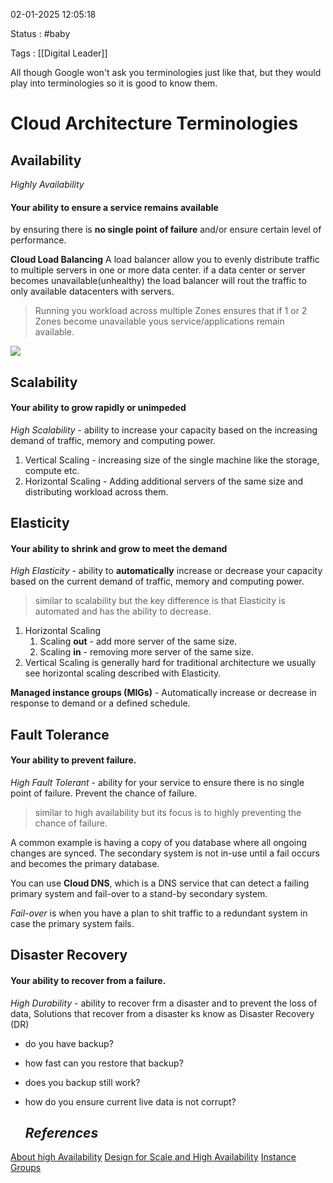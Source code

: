 02-01-2025 12:05:18

Status : #baby 

Tags : [[Digital Leader]]

All though Google won't ask you terminologies just like that, but they would play into terminologies so it is good to know them.
# Cloud Architecture Terminologies

## **Availability** 
*Highly Availability*
#### Your ability to ensure a service remains available 
by ensuring there is **no single point of failure** and/or ensure certain level of performance.

**Cloud Load Balancing**
A load balancer allow you to evenly distribute traffic to multiple servers in  one or more data center. if a data center or server becomes unavailable(unhealthy) the load balancer will rout the traffic to only available datacenters with servers.

> Running you workload across multiple Zones ensures that if 1 or 2 Zones become unavailable yous service/applications remain available.

![](https://cloud.google.com/static/sql/images/ha-config.png)
## **Scalability** 
#### Your ability to grow rapidly or unimpeded
*High Scalability* - ability to increase your capacity based on the increasing demand of traffic, memory and computing power.

1. Vertical Scaling - increasing size of the single machine like the storage, compute etc.
2. Horizontal Scaling - Adding additional servers of the same size and distributing workload across them.
## **Elasticity** 
#### Your ability to shrink and grow to meet the demand
*High Elasticity* - ability to **automatically** increase or decrease your capacity based on the current demand of traffic, memory and computing power.

> similar to scalability but the key difference is that Elasticity is automated and has the ability to decrease.

1. Horizontal Scaling
	1. Scaling **out** - add more server of the same size.
	2. Scaling **in** - removing more server of the same size.
2. Vertical Scaling is generally hard for traditional architecture we usually see horizontal scaling described with Elasticity.

**Managed instance groups (MIGs)** - Automatically increase or decrease in response to demand or a  defined schedule.
## **Fault Tolerance**
#### Your ability to prevent failure.
*High Fault Tolerant* - ability for your service to ensure there is no single point of failure. Prevent the chance of failure.

> similar to high availability but its focus is to highly preventing the chance of failure.

A common example is having a copy of you database where all ongoing changes are synced. The secondary system is not in-use  until a fail occurs and becomes the primary database.

You can use **Cloud DNS**, which is a DNS service that can detect a failing primary system and fail-over to a stand-by secondary system.

*Fail-over* is when you have a plan to shit traffic to a redundant system in case the primary system fails.
## **Disaster Recovery**
#### Your ability to recover from a failure.
*High Durability* - ability to recover frm a disaster and to prevent the loss of data, Solutions that recover from a disaster ks know as Disaster Recovery (DR)
- do you have backup?
- how fast can you restore that backup?
- does you backup still work?
- how do you ensure current live data is not corrupt?

	## *References*

[About high Availability](https://cloud.google.com/sql/docs/mysql/high-availability)
[Design for Scale and High Availability](https://www.google.com/url?sa=t&source=web&rct=j&opi=89978449&url=https://cloud.google.com/architecture/framework/reliability/design-scale-high-availability&ved=2ahUKEwisraXJ9NaKAxXJRmwGHYHIChQQFnoECBkQAQ&usg=AOvVaw3RhDn2JbSyS2xIU3N_f8-l)
[Instance Groups](https://cloud.google.com/compute/docs/instance-groups)